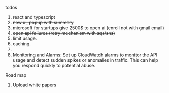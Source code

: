 

todos

1. react and typescript
2. ~~new ui, popup with summery~~
3. microsoft for startups give 2500$ to open ai (enroll not with gmail email)
4. ~~open api failures (retry mechanism with sqs/sns)~~
5. limit usage.
6. caching.
7. 
8. 
   Monitoring and Alarms: Set up CloudWatch alarms to monitor the API usage and detect sudden spikes or anomalies in traffic. This can help you respond quickly to potential abuse.



Road map

1. Upload white papers
